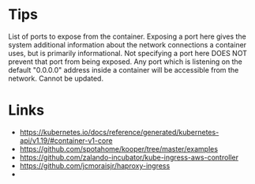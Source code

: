 


# Tips

List of ports to expose from the container. Exposing a port here gives the system additional information about the network connections a container uses, but is primarily informational. Not specifying a port here DOES NOT prevent that port from being exposed. Any port which is listening on the default "0.0.0.0" address inside a container will be accessible from the network. Cannot be updated.

# Links

* https://kubernetes.io/docs/reference/generated/kubernetes-api/v1.19/#container-v1-core
* https://github.com/spotahome/kooper/tree/master/examples
* https://github.com/zalando-incubator/kube-ingress-aws-controller
* https://github.com/jcmoraisjr/haproxy-ingress
* 